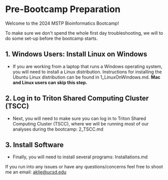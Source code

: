 # Pre-Bootcamp Preparation
Welcome to the 2024 MSTP Bioinformatics Bootcamp! 

To make sure we don't spend the whole first day troubleshooting, we will to do some set-up before the bootcamp starts.

## 1. Windows Users: Install Linux on Windows
- If you are working from a laptop that runs a Windows operating system, you will need to install a Linux distribution. Instructions for installing the Ubuntu Linux distribution can be found in 1_LinuxOnWindows.md. **Mac and Linux users can skip this step.**

## 2. Log in to Triton Shared Computing Cluster (TSCC)
- Next, you will need to make sure you can log in to Triton Shared Computing Cluster (TSCC), where we will be running most of our analyses during the bootcamp: 2_TSCC.md

## 3. Install Software
- Finally, you will need to install several programs: Installations.md

If you run into any issues or have any questions/concerns feel free to shoot me an email: aklie@ucsd.edu
